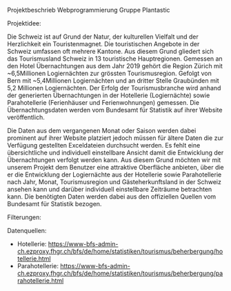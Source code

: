 Projektbeschrieb Webprogrammierung Gruppe Plantastic 

Projektidee:

Die Schweiz ist auf Grund der Natur, der kulturellen Vielfalt und der Herzlichkeit ein Touristenmagnet. Die touristischen Angebote in der Schweiz
umfassen oft mehrere Kantone. Aus diesem Grund gliedert sich das Tourismusland Schweiz in 13 touristische Hauptregionen. Gemessen an den Hotel
Übernachtungen aus dem Jahr 2019 gehört die Region Zürich mit ~6,5Millionen Logiernächten zur grössten Tourismusregion. Gefolgt von Bern
mit ~5,4Millionen Logiernächten und an dritter Stelle Graubünden mit 5,2 Millionen Logiernächten. Der Erfolg der Tourismusbranche wird anhand
der generierten Übernachtungen in der Hotellerie (Logiernächte) sowie Parahotellerie (Ferienhäuser und Ferienwohnungen) gemessen. Die Übernachtungsdaten
werden vom Bundesamt für Statistik auf ihrer Website veröffentlich.

Die Daten aus dem vergangenen Monat oder Saison werden dabei prominent auf ihrer Website platziert jedoch müssen für ältere Daten die zur Verfügung gestellten
Exceldateien durchsucht werden. Es fehlt eine übersichtliche und individuell einstellbare Ansicht damit die Entwicklung der Übernachtungen verfolgt werden kann.
Aus diesem Grund möchten wir mit unserem Projekt dem Benutzer eine attraktive Oberfläche anbieten, über die er die Entwicklung der Logiernächte aus der Hotellerie
sowie Parahotellerie nach Jahr, Monat, Tourismusregion und Gästeherkunftsland in der Schweiz ansehen kann und darüber individuell einstellbare Zeiträume betrachten
kann. Die benötigten Daten werden dabei aus den offiziellen Quellen vom Bundesamt für Statistik bezogen.  

Filterungen:

Datenquellen:

- Hotellerie: https://www-bfs-admin-ch.ezproxy.fhgr.ch/bfs/de/home/statistiken/tourismus/beherbergung/hotellerie.html
- Parahotellerie: https://www-bfs-admin-ch.ezproxy.fhgr.ch/bfs/de/home/statistiken/tourismus/beherbergung/parahotellerie.html
